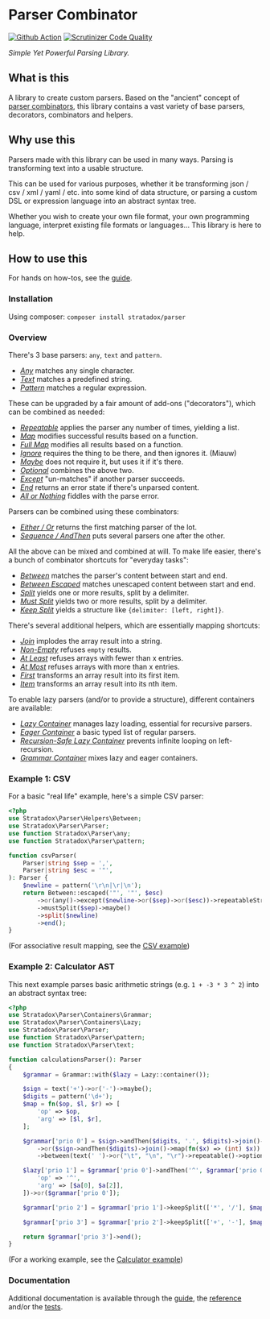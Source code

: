 # Parser Combinator

[![Github Action](https://github.com/Stratadox/Parser/actions/workflows/php.yml/badge.svg)](https://github.com/Stratadox/Parser/actions/workflows/php.yml)
[![Scrutinizer Code Quality](https://scrutinizer-ci.com/g/Stratadox/Parser/badges/quality-score.png?b=main)](https://scrutinizer-ci.com/g/Stratadox/Parser/?branch=main)

*Simple Yet Powerful Parsing Library.*

## What is this

A library to create custom parsers. Based on the "ancient" concept of 
[parser combinators](https://en.wikipedia.org/wiki/Parser_combinator), this 
library contains a vast variety of base parsers, decorators, combinators and helpers.

## Why use this

Parsers made with this library can be used in many ways. 
Parsing is transforming text into a usable structure. 

This can be used for various purposes, whether it be transforming json / csv / 
xml / yaml / etc. into some kind of data structure, or parsing a custom DSL or 
expression language into an abstract syntax tree.

Whether you wish to create your own file format, your own programming language, 
interpret existing file formats or languages... This library is here to help.

## How to use this

For hands on how-tos, see the [guide](docs/guide.md).

### Installation

Using composer: `composer install stratadox/parser`

### Overview 

There's 3 base parsers: `any`, `text` and `pattern`.
- [*Any*](docs/reference.md#any-symbol) matches any single character.
- [*Text*](docs/reference.md#text) matches a predefined string.
- [*Pattern*](docs/reference.md#pattern) matches a regular expression.

These can be upgraded by a fair amount of add-ons ("decorators"), which can be 
combined as needed:
- [*Repeatable*](docs/reference.md#repeatable) applies the parser any number of 
  times, yielding a list.
- [*Map*](docs/reference.md#map) modifies successful results based on a function.
- [*Full Map*](docs/reference.md#full-map) modifies all results based on a function.
- [*Ignore*](docs/reference.md#ignore) requires the thing to be there, and then 
  ignores it. (Miauw)
- [*Maybe*](docs/reference.md#maybe) does not require it, but uses it if it's there.
- [*Optional*](docs/reference.md#optional) combines the above two.
- [*Except*](docs/reference.md#except) "un-matches" if another parser succeeds.
- [*End*](docs/reference.md#end) returns an error state if there's unparsed content.
- [*All or Nothing*](docs/reference.md#all-or-nothing) fiddles with the parse error.

Parsers can be combined using these combinators:
- [*Either / Or*](docs/reference.md#either--or) returns the first matching parser 
  of the lot.
- [*Sequence / AndThen*](docs/reference.md#sequence--andthen) puts several parsers 
  one after the other.

All the above can be mixed and combined at will. 
To make life easier, there's a bunch of combinator shortcuts for "everyday tasks":
- [*Between*](docs/reference.md#between) matches the parser's content between start 
  and end.
- [*Between Escaped*](docs/reference.md#between-escaped) matches unescaped content 
  between start and end.
- [*Split*](docs/reference.md#optional-split) yields one or more results, split 
  by a delimiter.
- [*Must Split*](docs/reference.md#mandatory-split) yields two or more results, 
  split by a delimiter.
- [*Keep Split*](docs/reference.md#mandatory-split-with-separator) yields a 
  structure like `{delimiter: [left, right]}`.

There's several additional helpers, which are essentially mapping shortcuts:
- [*Join*](docs/reference.md#join) implodes the array result into a string.
- [*Non-Empty*](docs/reference.md#non-empty) refuses `empty` results.
- [*At Least*](docs/reference.md#at-least) refuses arrays with fewer than x entries.
- [*At Most*](docs/reference.md#at-most) refuses arrays with more than x entries.
- [*First*](docs/reference.md#first) transforms an array result into its first item.
- [*Item*](docs/reference.md#item) transforms an array result into its nth item.

To enable lazy parsers (and/or to provide a structure), different containers are 
available:
- [*Lazy Container*](docs/reference.md#lazy-container) manages lazy loading, 
  essential for recursive parsers.
- [*Eager Container*](docs/reference.md#eager-container) a basic typed list of 
  regular parsers.
- [*Recursion-Safe Lazy Container*](docs/reference.md#recursion-safe-lazy-container) 
  prevents infinite looping on left-recursion.
- [*Grammar Container*](docs/reference.md#grammar-container) mixes lazy and eager 
  containers.

### Example 1: CSV

For a basic "real life" example, here's a simple CSV parser:

```php
<?php
use Stratadox\Parser\Helpers\Between;
use Stratadox\Parser\Parser;
use function Stratadox\Parser\any;
use function Stratadox\Parser\pattern;

function csvParser(
    Parser|string $sep = ',',
    Parser|string $esc = '"',
): Parser {
    $newline = pattern('\r\n|\r|\n');
    return Between::escaped('"', '"', $esc)
        ->or(any()->except($newline->or($sep)->or($esc))->repeatableString())
        ->mustSplit($sep)->maybe()
        ->split($newline)
        ->end();
}
```

(For associative result mapping, see the [CSV example](tests/Examples/CSV))

### Example 2: Calculator AST

This next example parses basic arithmetic strings (e.g. `1 + -3 * 3 ^ 2`) into an 
abstract syntax tree:

```php
<?php
use Stratadox\Parser\Containers\Grammar;
use Stratadox\Parser\Containers\Lazy;
use Stratadox\Parser\Parser;
use function Stratadox\Parser\pattern;
use function Stratadox\Parser\text;

function calculationsParser(): Parser
{
    $grammar = Grammar::with($lazy = Lazy::container());

    $sign = text('+')->or('-')->maybe();
    $digits = pattern('\d+');
    $map = fn($op, $l, $r) => [
        'op' => $op,
        'arg' => [$l, $r],
    ];

    $grammar['prio 0'] = $sign->andThen($digits, '.', $digits)->join()->map(fn($x) => (float) $x)
        ->or($sign->andThen($digits)->join()->map(fn($x) => (int) $x))
        ->between(text(' ')->or("\t", "\n", "\r")->repeatable()->optional());

    $lazy['prio 1'] = $grammar['prio 0']->andThen('^', $grammar['prio 0'])->map(fn($a) => [
        'op' => '^',
        'arg' => [$a[0], $a[2]],
    ])->or($grammar['prio 0']);

    $grammar['prio 2'] = $grammar['prio 1']->keepSplit(['*', '/'], $map)->or($grammar['prio 1']);

    $grammar['prio 3'] = $grammar['prio 2']->keepSplit(['+', '-'], $map)->or($grammar['prio 2']);

    return $grammar['prio 3']->end();
}
```

(For a working example, see the [Calculator example](tests/Examples/Calculator))

### Documentation

Additional documentation is available through the [guide](docs/guide.md), the 
[reference](docs/reference.md) and/or the [tests](tests).
